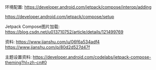 环境配置:
https://developer.android.com/jetpack/compose/interop/adding

https://developer.android.com/jetpack/compose/setup


Jetpack Compose图片加载:
https://blog.csdn.net/u013710752/article/details/121499769



资料:
https://www.jianshu.com/u/06f6a534adf4
https://www.jianshu.com/p/80d2d527d47f



主题设置资料:
https://developer.android.com/codelabs/jetpack-compose-theming?hl=zh-cn#0